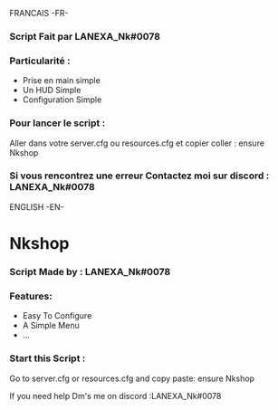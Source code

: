 FRANCAIS  -FR-
### Script Fait par LANEXA_Nk#0078

### Particularité :
- Prise en main simple 
- Un HUD Simple
- Configuration Simple
 

 ### Pour lancer le script : 
 Aller dans votre server.cfg ou resources.cfg et copier coller : ensure Nkshop

 ### Si vous rencontrez une erreur Contactez moi sur discord : LANEXA_Nk#0078

ENGLISH -EN-


# Nkshop 

### Script Made by : LANEXA_Nk#0078

### Features:
- Easy To Configure
- A Simple Menu 
- ...
 

### Start this Script :
Go to server.cfg or resources.cfg and copy paste: ensure Nkshop

If you need help Dm's me on discord  :LANEXA_Nk#0078